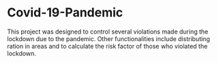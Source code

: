 # Covid-19-Pandemic
This project was designed to control several violations made during the lockdown due to the pandemic. Other functionalities include distributing ration in areas and to calculate the risk factor of those who violated the lockdown.

